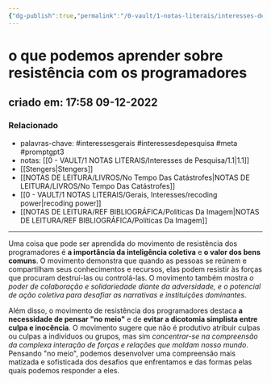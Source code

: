 ```yaml
---
{"dg-publish":true,"permalink":"/0-vault/1-notas-literais/interesses-de-pesquisa/o-que-podemos-aprender-sobre-resistencia-com-os-programadores/","tags":["interessesgerais","interessesdepesquisa","meta","promptgpt3"],"dgHomeLink":true,"dgShowLocalGraph":true,"dgShowFileTree":true,"dgEnableSearch":true}
---
```


# o que podemos aprender sobre resistência com os programadores
## criado em: 17:58 09-12-2022

### Relacionado
- palavras-chave: #interessesgerais  #interessesdepesquisa #meta #promptgpt3  
- notas: [[0 - VAULT/1 NOTAS LITERAIS/Interesses de Pesquisa/1.1\|1.1]]
- [[Stengers\|Stengers]]
- [[NOTAS DE LEITURA/LIVROS/No Tempo Das Catástrofes\|NOTAS DE LEITURA/LIVROS/No Tempo Das Catástrofes]]
- [[0 - VAULT/1 NOTAS LITERAIS/Gerais, Interesses/recoding power\|recoding power]]
- [[NOTAS DE LEITURA/REF BIBLIOGRÁFICA/Políticas Da Imagem\|NOTAS DE LEITURA/REF BIBLIOGRÁFICA/Políticas Da Imagem]]
---
Uma coisa que pode ser aprendida do movimento de resistência dos programadores é **a importância da inteligência coletiva** e **o valor dos bens comuns**. O movimento demonstra que quando as pessoas se reúnem e compartilham seus conhecimentos e recursos, elas podem resistir às forças que procuram destruí-las ou controlá-las. O movimento também mostra *o poder de colaboração e solidariedade diante da adversidade, e o potencial de ação coletiva para desafiar as narrativas e instituições dominantes.*

Além disso, o movimento de resistência dos programadores destaca **a necessidade de pensar "no meio"** e de **evitar a dicotomia simplista entre culpa e inocência**. O movimento sugere que não é produtivo atribuir culpas ou culpas a indivíduos ou grupos, mas sim *concentrar-se na compreensão da complexa interação de forças e relações que moldam nosso mundo*. Pensando "no meio", podemos desenvolver uma compreensão mais matizada e sofisticada dos desafios que enfrentamos e das formas pelas quais podemos responder a eles.